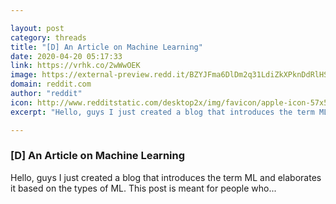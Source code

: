 ```yaml
---

layout: post
category: threads
title: "[D] An Article on Machine Learning"
date: 2020-04-20 05:17:33
link: https://vrhk.co/2wWwOEK
image: https://external-preview.redd.it/BZYJFma6DlDm2q31LdiZkXPknDdRlHSTVtfrxiheG-I.jpg?width=1200&height=628.272251309&auto=webp&crop=1200:628.272251309,smart&s=207be9c8235aafb7e77c860f0399299d9e83059a
domain: reddit.com
author: "reddit"
icon: http://www.redditstatic.com/desktop2x/img/favicon/apple-icon-57x57.png
excerpt: "Hello, guys I just created a blog that introduces the term ML and elaborates it based on the types of ML. This post is meant for people who..."

---
```


### [D] An Article on Machine Learning

Hello, guys I just created a blog that introduces the term ML and elaborates it based on the types of ML. This post is meant for people who...